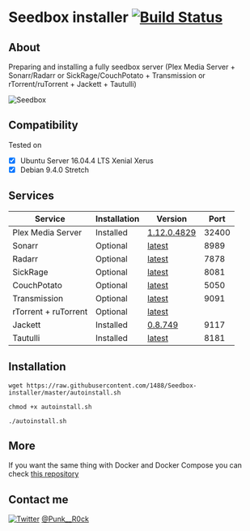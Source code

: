 # Seedbox installer [![Build Status](https://travis-ci.org/Punk--Rock/Seedbox-installer.svg?branch=master)](https://travis-ci.org/Punk--Rock/Seedbox-installer)

## About

Preparing and installing a fully seedbox server (Plex Media Server + Sonarr/Radarr or SickRage/CouchPotato + Transmission or rTorrent/ruTorrent + Jackett + Tautulli)

![Seedbox](https://i.imgur.com/lyVb4Uh.png)

## Compatibility

Tested on 

* [x] Ubuntu Server 16.04.4 LTS Xenial Xerus
* [x] Debian 9.4.0 Stretch

## Services

Service                | Installation   | Version      | Port
---------------------- | -------------- | ------------ | -------
Plex Media Server      | Installed      | [1.12.0.4829](https://www.plex.tv/downloads/)   | 32400
Sonarr                 | Optional       | [latest](https://github.com/Sonarr/Sonarr/releases)       | 8989
Radarr                 | Optional       | [latest](https://github.com/Radarr/Radarr/releases)    | 7878
SickRage               | Optional       | [latest](https://github.com/SickRage/SickRage/releases)       | 8081
CouchPotato            | Optional       | [latest](https://github.com/CouchPotato/CouchPotatoServer/releases)       | 5050
Transmission           | Optional       | [latest](https://transmissionbt.com/download/)       | 9091
rTorrent + ruTorrent   | Optional       | [latest](https://github.com/Novik/ruTorrent/releases)       |
Jackett                | Installed      | [0.8.749](https://github.com/Jackett/Jackett/releases)      | 9117
Tautulli               | Installed      | [latest](https://github.com/Tautulli/Tautulli)       | 8181

## Installation

```shell
wget https://raw.githubusercontent.com/1488/Seedbox-installer/master/autoinstall.sh

chmod +x autoinstall.sh

./autoinstall.sh
```

## More

If you want the same thing with Docker and Docker Compose you can check [this repository](https://github.com/bilyboy785/seedbox-compose)

## Contact me

[![Twitter](https://cdn1.iconfinder.com/data/icons/logotypes/32/twitter-24.png)](https://twitter.com/Punk__R0ck) [@Punk__R0ck](https://twitter.com/Punk__R0ck)
